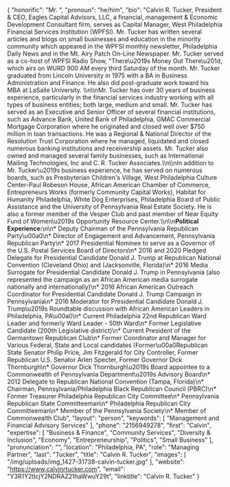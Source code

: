 {
  "honorific": "Mr. ",
  "pronoun": "he/him",
  "bio": "Calvin R. Tucker, President & CEO, Eagles Capital Advisors, LLC, a financial, management & Economic Development Consultant firm, serves as Capital Manager, West Philadelphia Financial Services Institution (WPFSI). Mr. Tucker has written several articles and blogs on small businesses and education in the minority community which appeared in the WPFSI monthly newsletter, Philadelphia Daily News and in the Mt. Airy Patch On-Line Newspaper. Mr. Tucker served as a co-host of WPFSI Radio Show, \"There\u2019s Money Out There\u201d, which airs on WURD 900 AM every third Saturday of the month. Mr. Tucker graduated from Lincoln University in 1975 with a BA in Business Administration and Finance. He also did post-graduate work toward his MBA at LaSalle University. \\\n\\\nMr. Tucker has over 30 years of business experience, particularly in the financial services industry working with all types of business entities; both large, medium and small. Mr. Tucker has served as an Executive and Senior Officer of several financial institutions, such as Advance Bank, United Bank of Philadelphia, GMAC Commercial Mortgage Corporation where he originated and closed well over $750 million in loan transactions. He was a Regional & National Director of the Resolution Trust Corporation where he managed, liquidated and closed numerous banking institutions and receivership assets. Mr. Tucker also owned and managed several family businesses, such as International Mailing Technologies, Inc and C. R. Tucker Associates.\\\n\\\nIn addition to Mr. Tucker\u2019s business experience, he has served on numerous boards, such as Presbyterian Children's Village, West Philadelphia Culture Center-Paul Robeson House, African American Chamber of Commerce, Entrepreneurs Works (formerly Community Capital Works), Habitat for Humanity Philadelphia, White Dog Enterprises, Philadelphia Board of Public Assistance and the University of Pennsylvania Real Estate Society. He is also a former member of the Vesper Club and past member of Near Equity Fund of Women\u2019s Opportunity Resource Center.\\\n\\\n**Political Experience:**\n\n* Deputy Chairman of the Pennsylvania Republican Party\u00a0\n* Director of Engagement and Advancement, Pennsylvania Republican Party\n* 2017 Presidential Nominee to serve as a Governor of the U.S. Postal Services Board of Directors\n* 2016 and 2020 Pledged Delegate for Presidential Candidate Donald J. Trump at Republican National Convention (Cleveland Ohio) and (Jacksonville, Florida)\n* 2016 Media Surrogate for Presidential Candidate Donald J. Trump in Pennsylvania (also represented the campaign as an African American media surrogate nationally and internationally)\n* 2016 African American Outreach Coordinator for Presidential Candidate Donald J. Trump Campaign in Pennsylvania\n* 2016 Moderator for Presidential Candidate Donald J. Trump\u2019s Roundtable discussion with African American Leaders in Philadelphia, PA\u00a0\n* Current Philadelphia 22nd Republican Ward Leader and formerly Ward Leader - 50th Ward\n* Former Legislative Candidate (200th Legislative district)\n* Current President of the Germantown Republican Club\n* Former Coordinator and Manager for Various Federal, State and Local candidates (Former\u00a0Republican State Senator Philip Price, Jim Fitzgerald for City Controller, Former Republican U.S. Senator Arlen Specter, Former Governor Dick Thornburgh\n* Governor Dick Thornburgh\u2019s Board appointee to a Commonwealth of Pennsylvania Department\u2019s Advisory Board\n* 2012 Delegate to Republican National Convention (Tampa, Florida)\n* Chairman, Pennsylvania/Philadelphia Black Republican Council (PBRC)\n* Former Treasurer Philadelphia Republican City Committee\n* Pennsylvania Republican State Committeeman\n* Philadelphia Republican City Committeeman\n* Member of the Pennsylvania Society\n* Member of Commonwealth Club",
  "layout": "person",
  "keywords": [
    "Management and Financial Advisory Services"
  ],
  "phone": "2156949278",
  "first": "Calvin",
  "expertise": [
    "Business & Finance",
    "Community Services",
    "Diversity & Inclusion",
    "Economy",
    "Entrepreneurship",
    "Politics",
    "Small Business"
  ],
  "pronunciation": "",
  "location": "Philadelphia, PA",
  "role": "Managing Partner",
  "last": "Tucker",
  "title": "Calvin R. Tucker",
  "images": [
    "/img/uploads/img_1427-31738-calvin-tucker.jpg"
  ],
  "website": "https://www.calvinrtucker.com",
  "email": "Y3R1Y2tlcjY2NDRAZ21haWwuY29t",
  "linktitle": "Calvin R. Tucker"
}
